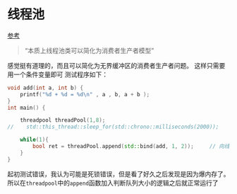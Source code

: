 # 线程池
[参考](https://gitee.com/ljunsang/tiny-http-server/blob/master/docs/mds/threadpool.md)
> “本质上线程池类可以简化为消费者生产者模型”

感觉挺有道理的，而且可以简化为无界缓冲区的消费者生产者问题。
这样只需要用一个条件变量即可
测试程序如下：
~~~cpp
void add(int a, int b) {
    printf("%d + %d = %d\n" , a , b, a + b );
}
int main() {

    threadpool threadPool(1,8);
//    std::this_thread::sleep_for(std::chrono::milliseconds(2000));

    while(1){
        bool ret = threadPool.append(std::bind(add, 1, 2)); 	// 向线程池中添加“任务”
    }
}
~~~
起初测试错误，我认为可能是死锁错误，但是看了好久之后发现是因为爆内存了。
所以在`threadpool`中的`append`函数加入判断队列大小的逻辑之后就正常运行了